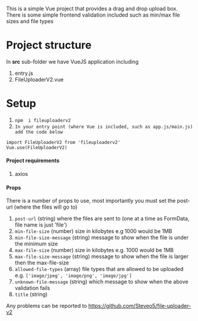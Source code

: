 
This is a simple Vue project that provides a drag and drop upload box.<br /> 
There is some simple frontend validation included such as min/max file sizes and file types

# Project structure

In **src** sub-folder we have VueJS application including
1. entry.js
2. FileUploaderV2.vue

# Setup

1. `npm  i fileuploaderv2`
2. `In your entry point (where Vue is included, such as app.js/main.js) add the code below`
```
import FileUploaderV2 from 'fileuploaderv2'
Vue.use(FileUploaderV2)
```

#### Project requirements
1. axios

#### Props
There is a number of props to use, most importantly you must set the post-url (where the files will go to)

1. `post-url` (string) where the files are sent to (one at a time as FormData, file name is just 'file')
2. `min-file-size` (number) size in kilobytes e.g 1000 would be 1MB
3. `min-file-size-message` (string) message to show when the file is under the minimum size
4. `max-file-size` (number) size in kilobytes e.g. 1000 would be 1MB
5. `max-file-size-message` (string) message to show when the file is larger then the max-file-size
6. `allowed-file-types` (array) file types that are allowed to be uploaded e.g. `['image/jpeg', 'image/png', 'image/jpg']`
7. `unknown-file-message` (string) which message to show when the above validation fails
8. `title` (string)


Any problems can be reported to https://github.com/Steveo5/file-uploader-v2
